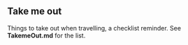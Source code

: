 

## Take me out

Things to take out when travelling, a checklist reminder. See **TakemeOut.md** for the list.

